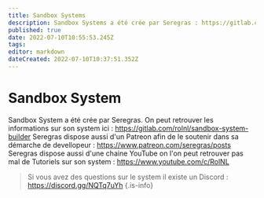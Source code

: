 ```yaml
---
title: Sandbox Systems
description: Sandbox Systems a été crée par Seregras : https://gitlab.com/rolnl/sandbox-system-builder 
published: true
date: 2022-07-10T10:55:53.245Z
tags: 
editor: markdown
dateCreated: 2022-07-10T10:37:51.352Z
---
```


# Sandbox System
Sandbox System a été crée par Seregras.
On peut retrouver les informations sur son system ici : https://gitlab.com/rolnl/sandbox-system-builder
Seregras dispose aussi d'un Patreon afin de le soutenir dans sa démarche de devellopeur : https://www.patreon.com/seregras/posts
Seregras dispose aussi d'une chaine YouTube on l'on peut retrouver pas mal de Tutoriels sur son system : https://www.youtube.com/c/RolNL
> Si vous avez des questions sur le system il existe un Discord : https://discord.gg/NQTq7uYh
{.is-info}
